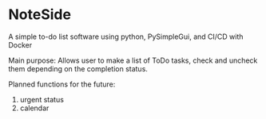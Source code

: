 # NoteSide
A simple to-do list software using python, PySimpleGui, and CI/CD with Docker

Main purpose:
Allows user to make a list of ToDo tasks, check and uncheck them depending on the completion status. 

Planned functions for the future:
1. urgent status
2. calendar
